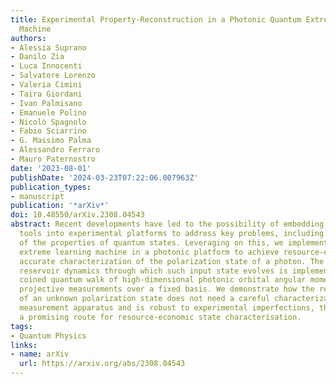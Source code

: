 ```yaml
---
title: Experimental Property-Reconstruction in a Photonic Quantum Extreme Learning
  Machine
authors:
- Alessia Suprano
- Danilo Zia
- Luca Innocenti
- Salvatore Lorenzo
- Valeria Cimini
- Taira Giordani
- Ivan Palmisano
- Emanuele Polino
- Nicolò Spagnolo
- Fabio Sciarrino
- G. Massimo Palma
- Alessandro Ferraro
- Mauro Paternostro
date: '2023-08-01'
publishDate: '2024-03-23T07:22:06.007963Z'
publication_types:
- manuscript
publication: '*arXiv*'
doi: 10.48550/arXiv.2308.04543
abstract: Recent developments have led to the possibility of embedding machine learning
  tools into experimental platforms to address key problems, including the characterization
  of the properties of quantum states. Leveraging on this, we implement a quantum
  extreme learning machine in a photonic platform to achieve resource-efficient and
  accurate characterization of the polarization state of a photon. The underlying
  reservoir dynamics through which such input state evolves is implemented using the
  coined quantum walk of high-dimensional photonic orbital angular momentum, and performing
  projective measurements over a fixed basis. We demonstrate how the reconstruction
  of an unknown polarization state does not need a careful characterization of the
  measurement apparatus and is robust to experimental imperfections, thus representing
  a promising route for resource-economic state characterisation.
tags:
- Quantum Physics
links:
- name: arXiv
  url: https://arxiv.org/abs/2308.04543
---
```

